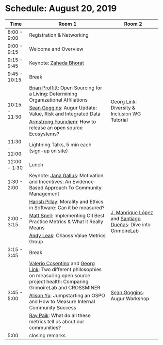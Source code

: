 # Schedule: August 20, 2019


<table>
<thead><tr><th>Time</th><th>Room 1 </th><th>Room 2 </th></tr></thead><tbody>
 <tr><td>8:00 - 9:00</td><td>Registration & Networking</td><td>&nbsp;</td></tr>
 <tr><td>9:00 - 9:15</td><td>Welcome and Overview </td><td>&nbsp;</td></tr>
 <tr><td>9:15 - 9:45</td><td>Keynote: <a href="#user-content-zaheda-bhorat">Zaheda Bhorat</a></td><td>&nbsp;</td></tr>
 <tr><td>9:45 - 10:15 </td><td>Break</td><td>&nbsp;</td></tr>
 <tr><td rowspan=3>10:15 - 11:30</td><td><a href="#user-content-brian-proffitt">Brian Proffitt</a>: Open Sourcing for a Living: Determining Organizational Affiliations</td><td rowspan=3><a href="#user-content-georg-link">Georg Link</a>: Diversity & Inclusion WG Tutorial</td></tr>
 <tr><td><a href="#user-content-sean-goggins">Sean Goggins</a>: Augur Update: Value, Risk and Integrated Data</td></tr>
 <tr><td><a href="#user-content-armstrong-foundjem">Armstrong Foundjem</a>: How to release an open source Ecosystems?</td></tr>
 <tr><td>11:30 - 12:00</td><td>Lightning Talks, 5 min each (sign-up on site)</td><td>&nbsp;</td></tr>
 <tr><td>12:00 - 1:30</td><td>Lunch</td><td>&nbsp;</td></tr>
 <tr><td>1:30 - 2:00</td><td>Keynote: <a href="#user-content-jana-gallus">Jana Gallus</a>: Motivation and Incentives: An Evidence-Based Approach To Community Management</td><td>&nbsp;</td></tr>
 <tr><td rowspan=3>2:00 - 3:15</td><td><a href="#user-content-harish-pillay">Harish Pillay</a>: Morality and Ethics in Software: Can it be measured?</td><td rowspan=3><a href="#user-content-j-manrique-lopez">J. Manrique López</a> and <a href="#user-content-santiago-dueñas">Santiago Dueñas</a>: Dive into GrimoireLab</td></tr>
 <tr><td><a href="#user-content-matt-snell">Matt Snell</a>: Implementing CII Best Practice Metrics & What it Really Means</td></tr>
 <tr><td><a href="#user-content-andy-leak">Andy Leak</a>: Chaoss Value Metrics Group</td></tr>
 <tr><td>3:15 - 3:45</td><td>Break</td><td>&nbsp;</td></tr>
 <tr><td rowspan=3>3:45 - 5:00</td><td><a href="#user-content-valerio-cosentino">Valerio Cosentino</a> and <a href="#user-content-georg-link">Georg Link</a>: Two different philosophies on measuring open source project health: Comparing GrimoireLab and CROSSMINER</td><td rowspan=3><a href="#user-content-sean-goggins">Sean Goggins</a>: Augur Workshop</td></tr>
 <tr><td><a href="#user-content-alison-yu">Alison Yu</a>: Jumpstarting an OSPO and How to Measure Internal Community Success</td></tr>
 <tr><td><a href="#user-content-ray-paik">Ray Paik</a>: What do all these metrics tell us about our communities?</tr>
 <tr><td>5:00</td><td>closing remarks</td><td></td></tr>
</tbody></table>
